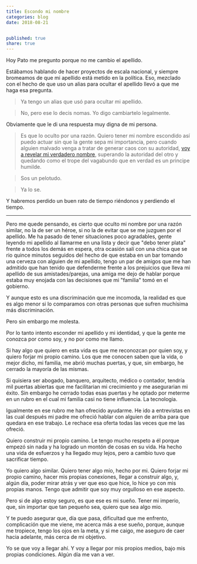 ```yaml
---
title: Escondo mi nombre
categories: blog
date: 2018-08-21


published: true
share: true
---
```

Hoy Pato me pregunto porque no me cambio el apellido.

Estábamos hablando de hacer proyectos de escala nacional, y siempre bromeamos de que mi apellido está metido en la política. Eso, mezclado con el hecho de que uso un alias para ocultar el apellido llevó a que me haga esa pregunta.

> Ya tengo un alias que usó para ocultar mi apellido.

> No, pero ese lo decis nomas. Yo digo cambiartelo legalmente.

Obviamente que le di una respuesta muy digna de mi persona.

> Es que lo oculto por una razón. Quiero tener mi nombre escondido así puedo actuar sin que la gente sepa mi importancia, pero cuando alguien malvado venga a tratar de generar caos con su autoridad, [voy a revelar mi verdadero nombre](https://tvtropes.org/pmwiki/pmwiki.php/Main/TheReveal), superando la autoridad del otro y quedando como el trope del vagabundo que en verdad es un principe humilde.

>  Sos un pelotudo.

>  Ya lo se.

Y habremos perdido un buen rato de tiempo riéndonos y perdiendo el tiempo.

<hr>

Pero me quede pensando, es cierto que oculto mi nombre por una razón similar, no la de ser un héroe, si no la de evitar que se me juzguen por el apellido. Me ha pasado de tener situaciones poco agradables, gente leyendo mi apellido al llamarme en una lista y decir que "debo tener plata" frente a todos los demás en espera, otra ocasión salí con una chica que se rio quince minutos seguidos del hecho de que estaba en un bar tomando una cerveza con alguien de mi apellido, tengo un par de amigos que me han admitido que han tenido que defenderme frente a los prejuicios que lleva mi apellido de sus amistades/parejas, una amiga me dejo de hablar porque estaba muy enojada con las decisiones que mi "familia" tomó en el gobierno.

Y aunque esto es una discriminación que me incomoda, la realidad es que es algo menor si lo comparamos con otras personas que sufren muchísima más discriminación.

Pero sin embargo me molesta.

Por lo tanto intento esconder mi apellido y mi identidad, y que la gente me conozca por como soy, y no por como me llamo.

Si hay algo que quiero en esta vida es que me reconozcan por quien soy, y quiero forjar mi propio camino. Los que me conocen saben que la vida, o mejor dicho, mi familia, me abrió muchas puertas, y que, sin embargo, he cerrado la mayoría de las mismas.

Si quisiera ser abogado, banquero, arquitecto, médico o contador, tendría mil puertas abiertas que me facilitarian mi crecimiento y me asegurarian mi éxito. Sin embargo he cerrado todas esas puertas y he optado por meterme en un rubro en el cual mi familia casi no tiene influencia. La tecnologia.

Igualmente en ese rubro me han ofrecido ayudarme. He ido a entrevistas en las cual después mi padre me ofreció hablar con alguien de arriba para que quedara en ese trabajo. Le rechace esa oferta todas las veces que me las ofreció.

Quiero construir mi propio camino. Le tengo mucho respeto a él porque empezó sin nada y ha logrado un montón de cosas en su vida. Ha hecho una vida de esfuerzos y ha llegado muy lejos, pero a cambio tuvo que sacrificar tiempo.

Yo quiero algo similar. Quiero tener algo mío, hecho por mi. Quiero forjar mi propio camino, hacer mis propias conexiones, llegar a construir algo, y, algún día, poder mirar atrás y ver que eso que hice, lo hice yo con mis propias manos. Tengo que admitir que soy muy orgulloso en ese aspecto.

Pero si de algo estoy seguro, es que ese es mi sueño. Tener mi imperio, que, sin importar que tan pequeño sea, quiero que sea algo mio.

Y te puedo asegurar que, día que pasa, dificultad que me enfrento, complicación que me viene, me acerca más a ese sueño, porque, aunque me tropiece, tengo los ojos en la meta, y si me caigo, me aseguro de caer hacia adelante, más cerca de mi objetivo.

Yo se que voy a llegar ahí. Y voy a llegar por mis propios medios, bajo mis propias condiciones. Algún día me van a ver.

